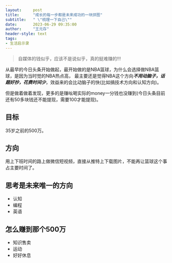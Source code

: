 ```yaml
---
layout:     post
title:      "成长的每一步都是未来成功的一块拼图"
subtitle:   " \"梳理一下自己\""
date:       2023-06-29 09:35:00
author:     "王元存"
header-style: text
tags:
- 生活启示录
---
```

> 自媒体的钱似乎，应该不是说似乎，真的挺难赚的!!!

从最早的今日头条开始做起，最开始做的是NBA篮球，为什么会选择做NBA篮球，是因为当时觉的NBA热点高，
最主要还是觉得NBA这个方向***不用动脑子，话题好抄，花费时间少***，效益来的会比动脑子的快(比如搞技术方向和认知方向)。

但是做着做着发现，更多的是赚吆喝实际的money一分钱也没赚到(今日头条目前还有50多块钱还不能提现，需要100才能提现)。

目标
------
35岁之前的500万。

方向
-----
用上下班时间的路上做微信短视频，直接从推特上下载图片，不能再让篮球这个事占主要时间了。

思考是未来唯一的方向
------
- 认知
- 编程
- 英语

怎么赚到那个500万
----
- 知识售卖
- 运动
- 好好休息





